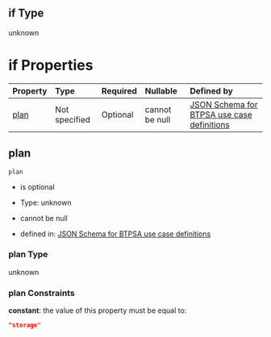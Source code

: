 ## if Type

unknown

# if Properties

| Property      | Type          | Required | Nullable       | Defined by                                                                                                                                                                                                                                  |
| :------------ | :------------ | :------- | :------------- | :------------------------------------------------------------------------------------------------------------------------------------------------------------------------------------------------------------------------------------------ |
| [plan](#plan) | Not specified | Optional | cannot be null | [JSON Schema for BTPSA use case definitions](btpsa-usecase-properties-services-items-allof-1-then-allof-84-then-allof-3-if-properties-plan.md "undefined#/properties/services/items/allOf/1/then/allOf/84/then/allOf/3/if/properties/plan") |

## plan



`plan`

*   is optional

*   Type: unknown

*   cannot be null

*   defined in: [JSON Schema for BTPSA use case definitions](btpsa-usecase-properties-services-items-allof-1-then-allof-84-then-allof-3-if-properties-plan.md "undefined#/properties/services/items/allOf/1/then/allOf/84/then/allOf/3/if/properties/plan")

### plan Type

unknown

### plan Constraints

**constant**: the value of this property must be equal to:

```json
"storage"
```
